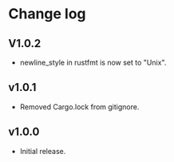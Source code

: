 # Change log

## V1.0.2

- newline_style in rustfmt is now set to "Unix".

## v1.0.1

- Removed Cargo.lock from gitignore.

## v1.0.0

- Initial release.
